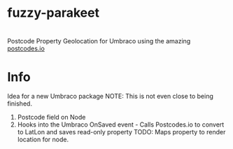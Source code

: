 # fuzzy-parakeet
# 
Postcode Property Geolocation for Umbraco using the amazing <a href="http://postcodes.io/">postcodes.io</a>
# Info
Idea for a new Umbraco package NOTE: This is not even close to being finished.

1. Postcode field on Node
2. Hooks into the Umbraco OnSaved event - Calls Postcodes.io to convert to LatLon and saves read-only property
TODO:
Maps property to render location for node. 
